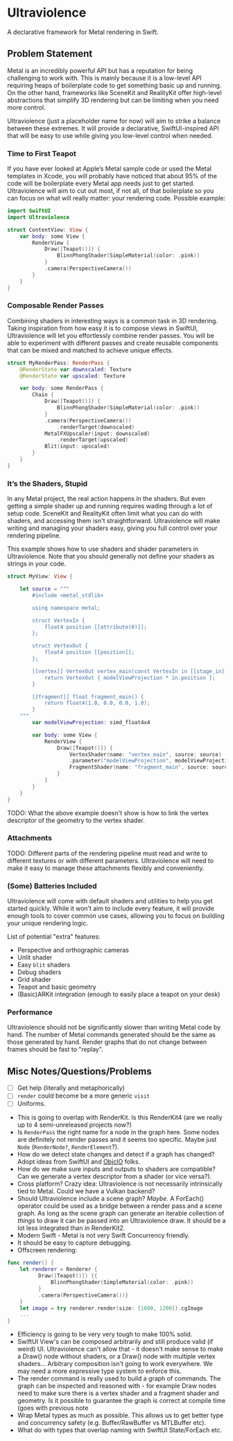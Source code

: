 # Ultraviolence

A declarative framework for Metal rendering in Swift.

## Problem Statement

Metal is an incredibly powerful API but has a reputation for being challenging to work with. This is mainly because it is a low-level API requiring heaps of boilerplate code to get something basic up and running. On the other hand, frameworks like SceneKit and RealityKit offer high-level abstractions that simplify 3D rendering but can be limiting when you need more control.

Ultraviolence (just a placeholder name for now) will aim to strike a balance between these extremes. It will provide a declarative, SwiftUI-inspired API that will be easy to use while giving you low-level control when needed.

### Time to First Teapot

If you have ever looked at Apple’s Metal sample code or used the Metal templates in Xcode, you will probably have noticed that about 95% of the code will be boilerplate every Metal app needs just to get started. Ultraviolence will aim to cut out most, if not all, of that boilerplate so you can focus on what will really matter: your rendering code. Possible example:

```swift
import SwiftUI
import Ultraviolence

struct ContentView: View {
    var body: some View {
        RenderView {
            Draw([Teapot()]) {
                BlinnPhongShader(SimpleMaterial(color: .pink))
            }
            .camera(PerspectiveCamera())
        }
    }
}
```

### Composable Render Passes

Combining shaders in interesting ways is a common task in 3D rendering. Taking inspiration from how easy it is to compose views in SwiftUI, Ultraviolence will let you effortlessly combine render passes. You will be able to experiment with different passes and create reusable components that can be mixed and matched to achieve unique effects.

```swift
struct MyRenderPass: RenderPass {
    @RenderState var downscaled: Texture
    @RenderState var upscaled: Texture

    var body: some RenderPass {
        Chain {
            Draw([Teapot()]) {
                BlinnPhongShader(SimpleMaterial(color: .pink))
            }
            .camera(PerspectiveCamera())
                .renderTarget(downscaled)
            MetalFXUpscaler(input: downscaled)
                .renderTarget(upscaled)
            Blit(input: upscaled)
        }
    }
}
```

### It’s the Shaders, Stupid

In any Metal project, the real action happens in the shaders. But even getting a simple shader up and running requires wading through a lot of setup code. SceneKit and RealityKit often limit what you can do with shaders, and accessing them isn't straightforward. Ultraviolence will make writing and managing your shaders easy, giving you full control over your rendering pipeline.

This example shows how to use shaders and shader parameters in Ultraviolence. Note that you should generally not define your shaders as strings in your code.

```swift
struct MyView: View {

    let source = """
        #include <metal_stdlib>

        using namespace metal;

        struct VertexIn {
            float4 position [[attribute(0)]];
        };

        struct VertexOut {
            float4 position [[position]];
        };

        [[vertex]] VertexOut vertex_main(const VertexIn in [[stage_in]], constant float4x4& modelViewProjection [[buffer(0)]]) {
            return VertexOut { modelViewProjection * in.position };
        }

        [[fragment]] float fragment_main() {
            return float4(1.0, 0.0, 0.0, 1.0);
        }
    """
        var modelViewProjection: simd_float4x4

        var body: some View {
            RenderView {
                Draw([Teapot()]) {
                    VertexShader(name: "vertex_main", source: source)
                    .parameter("modelViewProjection", modelViewProjection)
                    FragmentShader(name: "fragment_main", source: source)
                }
            }
        }
    }
}
```

TODO: What the above example doesn't show is how to link the vertex descriptor of the geometry to the vertex shader.

### Attachments

TODO: Different parts of the rendering pipeline must read and write to different textures or with different parameters. Ultraviolence will need to make it easy to manage these attachments flexibly and conveniently.

### (Some) Batteries Included

Ultraviolence will come with default shaders and utilities to help you get started quickly. While it won’t aim to include every feature, it will provide enough tools to cover common use cases, allowing you to focus on building your unique rendering logic.

List of potential "extra" features:

* Perspective and orthographic cameras
* Unlit shader
* Easy `blit` shaders
* Debug shaders
* Grid shader
* Teapot and basic geometry
* (Basic)ARKit integration (enough to easily place a teapot on your desk)

### Performance

Ultraviolence should not be significantly slower than writing Metal code by hand. The number of Metal commands generated should be the same as those generated by hand. Render graphs that do not change between frames should be fast to "replay".

## Misc Notes/Questions/Problems

- [ ] Get help (literally and metaphorically)
- [ ] `render` could become be a more generic `visit`
- [ ] Uniforms.
- This is going to overlap with RenderKit. Is this RenderKit4 (are we really up to 4 semi-unreleased projects now?)
- Is `RenderPass` the right name for a node in the graph here. Some nodes are definitely not render passes and it seems too specific. Maybe just `Node` (`RenderNode?`, `RenderElement`?).
- How do we detect state changes and detect if a graph has changed? Adopt ideas from SwiftUI and [ObjcIO](http://objc.io) folks.
- How do we make sure inputs and outputs to shaders are compatible? Can we generate a vertex descriptor from a shader (or vice versa?).
- Cross platform? Crazy idea: Ultraviolence is not necessarily intrinsically tied to Metal. Could we have a Vulkan backend?
- Should Ultraviolence include a scene graph? _Maybe_. A ForEach() operator could be used as a bridge between a render pass and a scene graph. As long as the scene graph can generate an iterable collection of _things_ to draw it can be passed into an Ultraviolence draw. It should be a lot less integrated than in RenderKit2.
- Modern Swift - Metal is not very Swift Concurrency friendly.
- It should be easy to capture debugging.
- Offscreen rendering:

```swift
func render() {
    let renderer = Renderer {
          Draw([Teapot()]) {{
              BlinnPhongShader(SimpleMaterial(color: .pink))
          }
          .camera(PerspectiveCamera())}
    }
    let image = try renderer.render(size: [1600, 1200]).cgImage
    ...
}
```

- Efficiency is going to be very very tough to make 100% solid.
- SwiftUI View's can be composed arbitrarily and still produce valid (if weird) UI. Ultraviolence can't allow that - it doesn't make sense to make a Draw() node without shaders, or a Draw() node with multiple vertex shaders... Arbitrary composition isn't going to work everywhere. We may need a more expressive type system to enforce this.
- The render command is really used to build a graph of commands. The graph can be inspected and reasoned with - for example Draw nodes need to make sure there is a vertex shader and a fragment shader and geometry. Is it possible to guarantee the graph is correct at compile time (goes with previous note
- Wrap Metal types as much as possible. This allows us to get better type and concurrency safety (e.g. Buffer<Type>/RawBuffer vs MTLBuffer etc).
- What do with types that overlap naming with SwiftUI State/ForEach etc.
